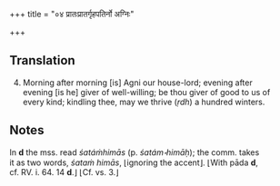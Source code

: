 +++
title = "०४ प्रातःप्रातर्गृहपतिर्नो अग्निः"

+++
## Translation
4. Morning after morning \[is\] Agni our house-lord; evening after  
evening \[is he\] giver of well-willing; be thou giver of good to us of  
every kind; kindling thee, may we thrive (*ṛdh*) a hundred winters.

## Notes
In **d** the mss. read *śatáṁhimās* (p. *śatám॰himāḥ*); the comm. takes  
it as two words, *śataṁ himās*, ⌊ignoring the accent⌋. ⌊With pāda **d**,  
cf. RV. i. 64. 14 **d**.⌋ ⌊Cf. vs. 3.⌋
